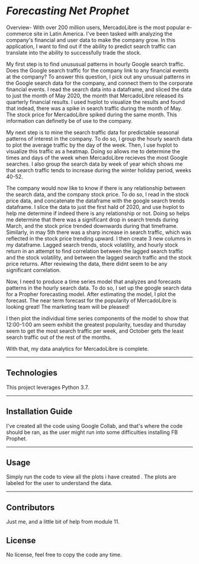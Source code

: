 # *Forecasting Net Prophet*

Overview- With over 200 million users, MercadoLibre is the most popular e-commerce site in Latin America. I've been tasked with analyzing the company's financial and user data to make the company grow. In this application, I want to find out if the ability to predict search traffic can translate into the ability to successfully trade the stock.

My first step is to find unususual patterns in hourly Google search traffic. Does the Google search traffic for the company link to any financial events at the company? To answer this question, I pick out any unusual patterns in the Google search data for the company, and connect them to the corporate financial events.
I read the search data into a dataframe, and sliced the data to just the month of May 2020, the month that MercadoLibre released its quarterly financial results. I used hvplot to visualize the results and found that indead, there was a spike in search traffic during the month of May. The stock price for MercadoLibre spiked during the same month. This information can definetly be of use to the company.

My next step is to mine the search traffic data for predictable seasonal patterns of interest in the company. To do so, I group the hourly search data to plot the average traffic by the day of the week. Then, I use hvplot to visualize this traffic as a heatmap. Doing so allows me to determine the times and days of the week when MercadoLibre recieves the most Google searches. I also group the search data by week of year which shows me that search traffic tends to increase during the winter holiday period, weeks 40-52.

The company would now like to know if there is any relationship between the search data, and the company stock price. To do so, I read in the stock price data, and concatenate the dataframe with the google search trends dataframe. I slice the data to just the first hald of 2020, and use hvplot to help me determine if indeed there is any relationship or not. Doing so helps me determine that there was a significant drop in search trends during March, and the stock price trended downwards during that timeframe. Similarly, in may 5th there was a sharp increase in search traffic, which was reflected in the stock price trending upward.
I then create 3 new columns in my dataframe. Lagged search trends, stock volatility, and hourly stock return in an attempt to find correlation between the lagged search traffic and the stock volatility, and between the lagged search traffic and the stock price returns. After reviewing the data, there didnt seem to be any significant correlation.

Now, I need to produce a time series model that analyzes and forecasts patterns in the hourly search data. To do so, I set up the google search data for a Propher forecasting model. After estimating the model, I plot the forecast. The near term forecast for the popularity of MercadoLibre is looking great! The marketing team will be pleased!

I then plot the individual time series components of the model to show that 12:00-1:00 am seem exhibit the greatest popularity, tuesday and thursday seem to get the most search traffic per week, and October gets the least search traffic out of the rest of the months.

With that, my data analytics for MercadoLibre is complete.

---

## Technologies

This project leverages Python 3.7.

---

## Installation Guide

I've created all the code using Google Collab, and that's where the code should be ran, as the user might run into some difficulties installing FB Prophet.

---

## Usage

Simply run the code to view all the plots i have created . The plots are labeled for the user to understand the data.

---

## Contributors

Just me, and a little bit of help from module 11.

## License

No license, feel free to copy the code any time.




